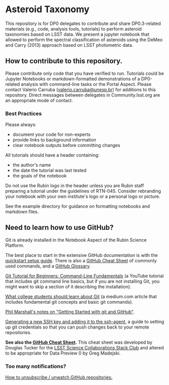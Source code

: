# Asteroid Taxonomy
This repository is for DP0 delegates to contribute and share DP0.3-related materials (e.g., code, analysis tools, tutorials) to perform asteroid 
taxonomies based on LSST data.   We present a jupyter notebook that allowed to perform the spectral classification of asteroids using the DeMeo
and Carry (2013) approach based on LSST photometric data.


## How to contribute to this repository.

Please contribute only code that you have verified to run.  Tutorials could be Jupyter Notebooks or markdown-formatted demonstrations of a DP0-related analysis with command-line tasks or the Portal Aspect.  Please contact Valerio Carruba (valerio.carruba@unesp.br) for additions to this
repository. Direct messages between delegates in Community.lsst.org are an appropriate mode of contact.

### Best Practices

Please always:
- document your code for non-experts
- provide links to background information
- clear notebook outputs before committing changes

All tutorials should have a header containing:
 - the author's name
 - the date the tutorial was last tested
 - the goals of the notebook

Do not use the Rubin logo in the header unless you are Rubin staff preparing a tutorial under the guidelines of RTN-045.
Consider rebranding your notebook with your own institute's logo or a personal logo or picture.

See the example directory for guidance on formatting notebooks and markdown files.

## Need to learn how to use GitHub?

Git is already installed in the Notebook Aspect of the Rubin Science Platform.

The best place to start in the extensive GitHub documentation is with the <a href="https://docs.github.com/en/get-started/quickstart/set-up-git">quickstart setup guide</a>.
There is also a <a href="https://training.github.com/downloads/github-git-cheat-sheet/">GitHub Cheat Sheet</a> of commonly used commands, and a <a href="https://docs.github.com/en/get-started/quickstart/github-glossary">GitHub Glossary</a>. 

<a href="https://www.youtube.com/watch?v=HVsySz-h9r4">Git Tutorial for Beginners: Command-Line Fundamentals</a> (a YouTube tutorial that includes git command line basics, but if you are not installing Git, you might want to skip a section of it describing the installation). 

<a href="https://medium.com/@christo8989/what-college-students-should-learn-about-git-6bbf6eaac39c">What college students should learn about Git</a> (a medium.com article that includes fundamental git concepts and basic git commands).

<a href="https://github.com/drphilmarshall/GettingStarted">Phil Marshall's notes on "Getting Started with git and GitHub"</a>.

<a href="https://docs.github.com/en/github/authenticating-to-github/connecting-to-github-with-ssh/generating-a-new-ssh-key-and-adding-it-to-the-ssh-agent">Generating a new SSH key and adding it to the ssh-agent</a>, a guide to setting up git credentials so that you can push changes back to your remote repositories.

**See also the <a href="https://github.com/rubin-dp0/delegate-contributions-dp02/blob/main/CheatSheet.txt">GitHub Cheat Sheet</a>.**
This cheat sheet was developed by Douglas Tucker for the <a href="https://github.com/LSSTScienceCollaborations/StackClub">LSST Science Collaborations Stack Club</a> 
and altered to be appropriate for Data Preview 0 by Greg Madejski. 

### Too many notifications?
<a href="https://docs.github.com/en/account-and-profile/managing-subscriptions-and-notifications-on-github/managing-subscriptions-for-activity-on-github/managing-your-subscriptions#choosing-how-to-unsubscribe">How to unsubscribe / unwatch GitHub repositories.</a>
